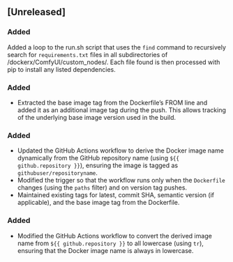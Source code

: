 ## [Unreleased]

### Added
Added a loop to the run.sh script that uses the `find` command to recursively search for
`requirements.txt` files in all subdirectories of /dockerx/ComfyUI/custom_nodes/. Each file
found is then processed with pip to install any listed dependencies.

### Added
- Extracted the base image tag from the Dockerfile’s FROM line and added it as an additional image tag during the push. This allows tracking of the underlying base image version used in the build.

### Added
- Updated the GitHub Actions workflow to derive the Docker image name dynamically from the GitHub repository name (using `${{ github.repository }}`), ensuring the image is tagged as `githubuser/repositoryname`.
- Modified the trigger so that the workflow runs only when the `Dockerfile` changes (using the `paths` filter) and on version tag pushes.
- Maintained existing tags for latest, commit SHA, semantic version (if applicable), and the base image tag from the Dockerfile.

### Added
- Modified the GitHub Actions workflow to convert the derived image name from `${{ github.repository }}` to all lowercase (using `tr`), ensuring that the Docker image name is always in lowercase.
